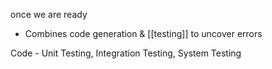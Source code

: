 once we are ready

- Combines code generation & [[testing]] to uncover errors

Code
	- Unit Testing, Integration Testing, System Testing